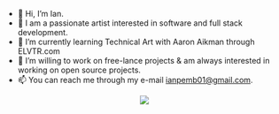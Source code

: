 - 👋 Hi, I’m Ian.
- 👀 I am a passionate artist interested in software and full stack development.
- 🌱 I’m currently learning Technical Art with Aaron Aikman through ELVTR.com
- 👯 I’m willing to work on free-lance projects & am always interested in working on open source projects.
- 📫 You can reach me through my e-mail [ianpemb01@gmail.com](mailto:ianpemb01@gmail.com).

<p align="center">
  <a href="https://www.linkedin.com/in/ian-pemberton1/">
    <img src="https://img.shields.io/badge/-LinkedIn-blue?style=flat-square&logo=Linkedin&logoColor=white&link=https://www.linkedin.com/in/ian-pemberton1/"/>
  </a>
  
<!---
ianpemb01/ianpemb01 is a ✨ special ✨ repository because its `README.md` (this file) appears on your GitHub profile.
You can click the Preview link to take a look at your changes.
--->
